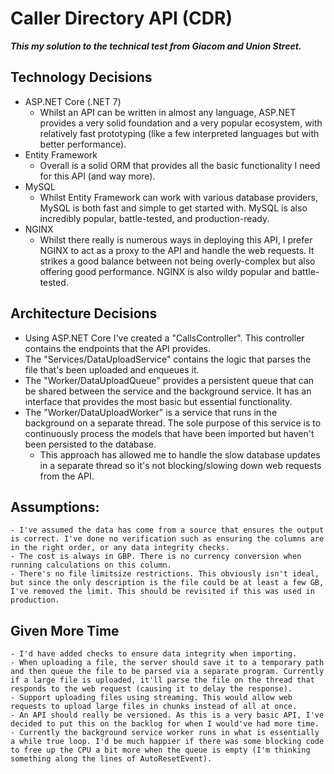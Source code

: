 # Caller Directory API (CDR)
***This my solution to the technical test from Giacom and Union Street.***

## Technology Decisions
- ASP.NET Core (.NET 7)
  - Whilst an API can be written in almost any language, ASP.NET provides a very solid foundation and a very popular ecosystem, with relatively fast prototyping (like a few interpreted languages but with better performance).
- Entity Framework
  -  Overall is a solid ORM that provides all the basic functionality I need for this API (and way more).
- MySQL
  - Whilst Entity Framework can work with various database providers, MySQL is both fast and simple to get started with. MySQL is also incredibly popular, battle-tested, and production-ready. 
- NGINX
  - Whilst there really is numerous ways in deploying this API, I prefer NGINX to act as a proxy to the API and handle the web requests. It strikes a good balance between not being overly-complex but also offering good performance. NGINX is also wildy popular and battle-tested. 

## Architecture Decisions
- Using ASP.NET Core I've created a "CallsController". This controller contains the endpoints that the API provides.
- The "Services/DataUploadService" contains the logic that parses the file that's been uploaded and enqueues it.
- The "Worker/DataUploadQueue" provides a persistent queue that can be shared between the service and the background service. It has an interface that provides the most basic but essential functionality.
- The "Worker/DataUploadWorker" is a service that runs in the background on a separate thread. The sole purpose of this service is to continuously process the models that have been imported but haven't been persisted to the database.
  - This approach has allowed me to handle the slow database updates in a separate thread so it's not blocking/slowing down web requests from the API.  
 
## Assumptions:
	- I've assumed the data has come from a source that ensures the output is correct. I've done no verification such as ensuring the columns are in the right order, or any data integrity checks.
	- The cost is always in GBP. There is no currency conversion when running calculations on this column.
    - There's no file limitsize restrictions. This obviously isn't ideal, but since the only description is the file could be at least a few GB, I've removed the limit. This should be revisited if this was used in production.

## Given More Time
	- I'd have added checks to ensure data integrity when importing.
	- When uploading a file, the server should save it to a temporary path and then queue the file to be parsed via a separate program. Currently if a large file is uploaded, it'll parse the file on the thread that responds to the web request (causing it to delay the response).
	- Support uploading files using streaming. This would allow web requests to upload large files in chunks instead of all at once.
    - An API should really be versioned. As this is a very basic API, I've decided to put this on the backlog for when I would've had more time.
    - Currently the background service worker runs in what is essentially a while true loop. I'd be much happier if there was some blocking code to free up the CPU a bit more when the queue is empty (I'm thinking something along the lines of AutoResetEvent).
